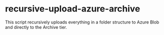# recursive-upload-azure-archive
This script recursively uploads everything in a folder structure to Azure Blob and directly to the Archive tier. 
